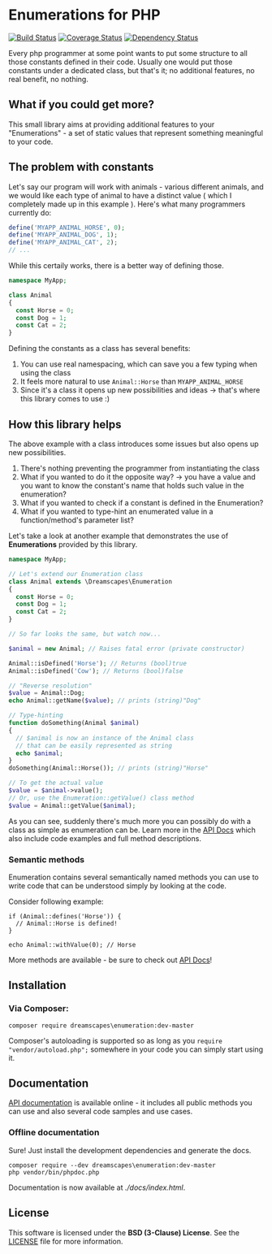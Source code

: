 # Enumerations for PHP

[![Build Status](https://api.travis-ci.org/Dreamscapes/Enumeration.png)](https://travis-ci.org/Dreamscapes/Enumeration)
[![Coverage Status](https://img.shields.io/coveralls/Dreamscapes/Enumeration.svg)](https://coveralls.io/r/Dreamscapes/Enumeration?branch=develop)
[![Dependency Status](https://gemnasium.com/Dreamscapes/Enumeration.png)](https://gemnasium.com/Dreamscapes/Enumeration)

Every php programmer at some point wants to put some structure to all those constants defined in their code. Usually one would put those constants under a dedicated class, but that's it; no additional features, no real benefit, no nothing.

## What if you could get more?

This small library aims at providing additional features to your "Enumerations" - a set of static values that represent something meaningful to your code.

## The problem with constants

Let's say our program will work with animals - various different animals, and we would like each type of animal to have a distinct value ( which I completely made up in this example ). Here's what many programmers currently do:

```php
define('MYAPP_ANIMAL_HORSE', 0);
define('MYAPP_ANIMAL_DOG', 1);
define('MYAPP_ANIMAL_CAT', 2);
// ...
```

While this certaily works, there is a better way of defining those.

```php
namespace MyApp;

class Animal
{
  const Horse = 0;
  const Dog = 1;
  const Cat = 2;
}
```

Defining the constants as a class has several benefits:

1. You can use real namespacing, which can save you a few typing when using the class
2. It feels more natural to use `Animal::Horse` than `MYAPP_ANIMAL_HORSE`
3. Since it's a class it opens up new possibilities and ideas -> that's where this library comes to use :)

## How this library helps

The above example with a class introduces some issues but also opens up new possibilities.

1. There's nothing preventing the programmer from instantiating the class
2. What if you wanted to do it the opposite way? -> you have a value and you want to know the constant's name that holds such value in the enumeration?
3. What if you wanted to check if a constant is defined in the Enumeration?
4. What if you wanted to type-hint an enumerated value in a function/method's parameter list?

Let's take a look at another example that demonstrates the use of **Enumerations** provided by this library.

```php
namespace MyApp;

// Let's extend our Enumeration class
class Animal extends \Dreamscapes\Enumeration
{
  const Horse = 0;
  const Dog = 1;
  const Cat = 2;
}

// So far looks the same, but watch now...

$animal = new Animal; // Raises fatal error (private constructor)

Animal::isDefined('Horse'); // Returns (bool)true
Animal::isDefined('Cow'); // Returns (bool)false

// "Reverse resolution"
$value = Animal::Dog;
echo Animal::getName($value); // prints (string)"Dog"

// Type-hinting
function doSomething(Animal $animal)
{
  // $animal is now an instance of the Animal class
  // that can be easily represented as string
  echo $animal;
}
doSomething(Animal::Horse()); // prints (string)"Horse"

// To get the actual value
$value = $animal->value();
// Or, use the Enumeration::getValue() class method
$value = Animal::getValue($animal);
```

As you can see, suddenly there's much more you can possibly do with a class as simple as enumeration can be. Learn more in the [API Docs][api-docs] which also include code examples and full method descriptions.

### Semantic methods

Enumeration contains several semantically named methods you can use to write code that can be understood simply by looking at the code.

Consider following example:
```
if (Animal::defines('Horse')) {
  // Animal::Horse is defined!
}

echo Animal::withValue(0); // Horse
```

More methods are available - be sure to check out [API Docs][api-docs]!

## Installation

### Via Composer:

`composer require dreamscapes\enumeration:dev-master`

Composer's autoloading is supported so as long as you `require "vendor/autoload.php";` somewhere in your code you can simply start using it.

## Documentation

[API documentation][api-docs] is available online - it includes all public methods you can use and also several code samples and use cases.

### Offline documentation

Sure! Just install the development dependencies and generate the docs.

```
composer require --dev dreamscapes\enumeration:dev-master
php vendor/bin/phpdoc.php
```

Documentation is now available at *./docs/index.html*.

## License

This software is licensed under the **BSD (3-Clause) License**. See the [LICENSE](LICENSE) file for more information.

[api-docs]: http://dreamscapes.github.io/Enumeration
